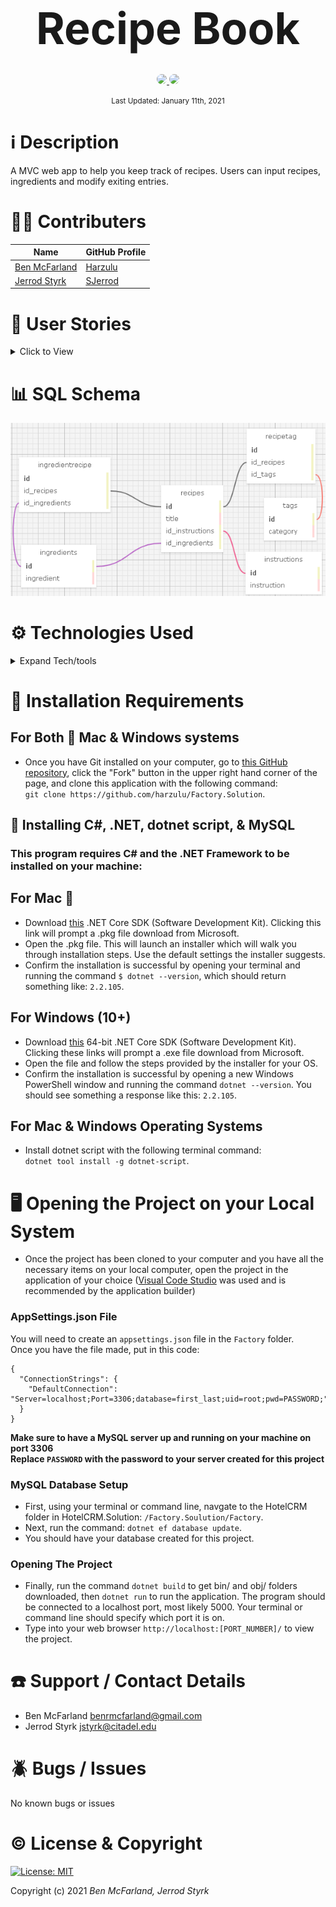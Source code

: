 <br>
<p align="center">
  <b style="margin-left: 1rem; margin-right: 1rem; font-size: 5em">Recipe Book</b>
</p>

<p align="center">
    <br>
    <a href="https://github.com/Harzulu">
        <img style="border-radius: 100%; height: 50px; width: auto" src="https://avatars3.githubusercontent.com/u/55816973?s=460&u=46b7375105009121ce5ce53643553fef0ba2be14&v=4">
    </a>
    <a href="https://github.com/SJerrod">
        <img style="border-radius: 100%; height: 50px; width: auto" src="https://avatars1.githubusercontent.com/u/65928050?s=460&u=eae77ab164dde31ddbe95627ad67c5d7072ca033&v=4">
    </a>
</p>

<p align="center">
  <small>Last Updated: January 11th, 2021</small>
</p>

# ℹ️ Description

A MVC web app to help you keep track of recipes. Users can input recipes, ingredients and modify exiting entries.

# 🧑‍💻 Contributers

| Name | GitHub Profile |
|------|----------------|
|[Ben McFarland](https://www.linkedin.com/in/benjamin-mcf/)|[Harzulu](https://github.com/harzulu)|
|[Jerrod Styrk](https://www.linkedin.com/in/styrk-jerrodm/)|[SJerrod](https://github.com/SJerrod)|

# 📗 User Stories

<details>
  <summary>Click to View</summary>
  
  <table>
  <tr>
    <th>Scenario 01</th>
    <th></th>
  </tr>
  <tr>
    <td>Behavior</td>
    <td>As the factory manager, I need to be able to see a list of all engineers, and I need to be able to see a list of all machines.</td>
  </tr>
  <tr>
    <td>Input</td>
    <td>Click on "Engineers" or "Machines" link</td>
  </tr>
  <tr>
    <td>Output</td>
    <td>Display page with list of names being links to all engineers or machines</td>
  </tr>
  <tr>
    <td>Completion</td>
    <td>✅</td>
  </tr>
</table>

<table>
  <tr>
    <th>Scenario 02</th>
    <th></th>
  </tr>
  <tr>
    <td>Behavior</td>
    <td>As the factory manager, I need to be able to select a engineer, see their details, and see a list of all machines that engineer is licensed to repair. I also need to be able to select a machine, see its details, and see a list of all engineers licensed to repair it.</td>
  </tr>
  <tr>
    <td>Input</td>
    <td>Click link of specific engineer or machine</td>
  </tr>
  <tr>
    <td>Output</td>
    <td>Display page with all given engineer or machine info and all connected engineers/machines</td>
  </tr>
  <tr>
    <td>Completion</td>
    <td>✅</td>
  </tr>
</table>
</details>

# 📊 SQL Schema

<center>
    <img style="width: 50% height: 50%" src="./ReadMeAssets/recipeSchema.png">
</center>

# ⚙️ Technologies Used

<details>
  <summary>Expand Tech/tools</summary>

* <a href="https://code.visualstudio.com/">Microsoft Visual Studio Code</a>
* <a href="https://github.com/">Git/GitHub</a>
* <a href="https://docs.microsoft.com/en-us/dotnet/csharp/">C#</a>
* <a href="https://dotnet.microsoft.com/download">.NET Core</a>
* <a href="https://repl.it/languages/csharp">REPL</a>
* <a href="https://docs.microsoft.com/en-us/aspnet/web-pages/overview/getting-started/introducing-razor-syntax-c">APS.NET Razor</a>
* <a href="https://docs.microsoft.com/en-us/aspnet/mvc/overview/getting-started/introduction/getting-started">ASP.NET MVC</a>
* <a href="https://developer.mozilla.org/en-US/docs/Learn/CSS">CSS</a>
* <a href="https://getbootstrap.com/">Bootstrap</a>
* <a href="https://docs.microsoft.com/en-us/ef/core/">EF Core</a>
* <a href="https://www.mysql.com/">MySQL/My SQL Workbench</a>
* <a href="https://ondras.zarovi.cz/sql/demo/">MySQL Designer</a>

</details>

# 💾 Installation Requirements

## For Both  Mac & Windows systems

* Once you have Git installed on your computer, go to <a href="https://github.com/harzulu/Factory.Solution">this GitHub repository</a>, click the "Fork" button in the upper right hand corner of the page, and clone this application with the following command:
<br> `git clone https://github.com/harzulu/Factory.Solution`.

## 📁 Installing C#, .NET, dotnet script, & MySQL

### **This program requires C# and the .NET Framework to be installed on your machine:**

## For Mac 
 * Download <a href="https://dotnet.microsoft.com/download/thank-you/dotnet-sdk-2.2.106-macos-x64-installer">this</a> .NET Core SDK (Software Development Kit). Clicking this link will prompt a .pkg file download from Microsoft.
* Open the .pkg file. This will launch an installer which will walk you through installation steps. Use the default settings the installer suggests.
* Confirm the installation is successful by opening your terminal and running the command `$ dotnet --version`, which should return something like: `2.2.105`. 

## For Windows (10+)

* Download <a href="https://dotnet.microsoft.com/download/thank-you/dotnet-sdk-2.2.203-windows-x64-installer">this</a> 64-bit .NET Core SDK (Software Development Kit). Clicking these links will prompt a .exe file download from Microsoft.
* Open the file and follow the steps provided by the installer for your OS.
* Confirm the installation is successful by opening a new Windows PowerShell window and running the command `dotnet --version`. You should see something a response like this: `2.2.105`.

## For Mac & Windows Operating Systems

* Install dotnet script with the following terminal command:
<br> `dotnet tool install -g dotnet-script`.

# 🖥️ Opening the Project on your Local System

* Once the project has been cloned to your computer and you have all the necessary items on your local computer, open the project in the application of your choice (<a href="https://code.visualstudio.com/">Visual Code Studio</a> was used and is recommended by the application builder)

### AppSettings.json File

You will need to create an `appsettings.json` file in the `Factory` folder. <br>
Once you have the file made, put in this code: <br>
```
{
  "ConnectionStrings": {
    "DefaultConnection": "Server=localhost;Port=3306;database=first_last;uid=root;pwd=PASSWORD;"
  }
}
```
**Make sure to have a MySQL server up and running on your machine on port 3306** <br>
**Replace `PASSWORD` with the password to your server created for this project**

### MySQL Database Setup

* First, using your terminal or command line, navgate to the HotelCRM folder in HotelCRM.Solution: `/Factory.Soulution/Factory`.
* Next, run the command: `dotnet ef database update`.
* You should have your database created for this project.

### Opening The Project
* Finally, run the command `dotnet build` to get bin/ and obj/ folders downloaded, then `dotnet run` to run the application. The program should be connected to a localhost port, most likely 5000. Your terminal or command line should specify which port it is on.
* Type into your web browser `http://localhost:[PORT_NUMBER]/` to view the project.


# ☎️ Support / Contact Details

* Ben McFarland benrmcfarland@gmail.com
* Jerrod Styrk jstyrk@citadel.edu

# 🪲 Bugs / Issues

No known bugs or issues

# ©️ License & Copyright

[![License: MIT](https://img.shields.io/badge/License-MIT-yellow.svg)](https://opensource.org/licenses/MIT)

Copyright (c) 2021 *_Ben McFarland_, _Jerrod Styrk_*